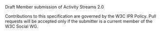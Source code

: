 Draft Member submission of Activity Streams 2.0

Contributions to this specification are governed by the W3C IPR Policy. Pull requests will be accepted only if the submitter is a current member of the W3C Social WG. 
